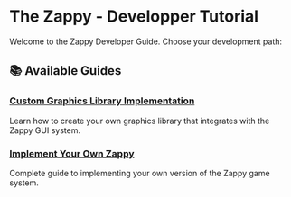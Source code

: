 # The Zappy - Developper Tutorial

Welcome to the Zappy Developer Guide. Choose your development path:

## 📚 Available Guides

### [Custom Graphics Library Implementation](developer-guide/graphic-guide)
Learn how to create your own graphics library that integrates with the Zappy GUI system.

### [Implement Your Own Zappy](developer-guide/own-zappy)
Complete guide to implementing your own version of the Zappy game system.
